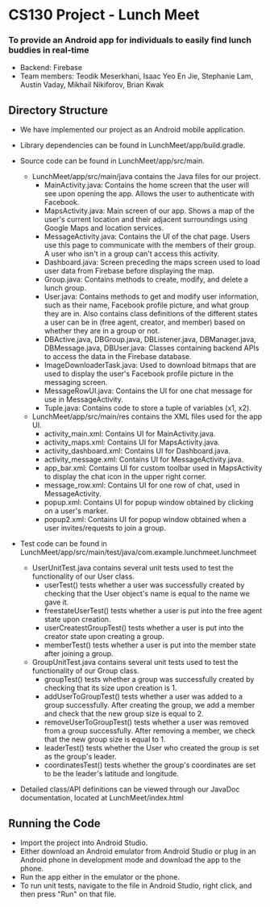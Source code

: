 # CS130 Project - Lunch Meet
### To provide an Android app for individuals to easily find lunch buddies in real-time
* Backend: Firebase
* Team members: Teodik Meserkhani, Isaac Yeo En Jie, Stephanie Lam, Austin Vaday, Mikhail Nikiforov, Brian Kwak

## Directory Structure
* We have implemented our project as an Android mobile application. 
* Library dependencies can be found in LunchMeet/app/build.gradle. 
* Source code can be found in LunchMeet/app/src/main. 
  * LunchMeet/app/src/main/java contains the Java files for our project. 
    * MainActivity.java: Contains the home screen that the user will see upon opening the app. Allows the user to authenticate with Facebook. 
    * MapsActivity.java: Main screen of our app. Shows a map of the user's current location and their adjacent surroundings using Google Maps and location services. 
    * MessageActivity.java: Contains the UI of the chat page. Users use this page to communicate with the members of their group. A user who isn't in a group can't access this activity. 
    * Dashboard.java: Screen preceding the maps screen used to load user data from Firebase before displaying the map. 
    * Group.java: Contains methods to create, modify, and delete a lunch group.
    * User.java: Contains methods to get and modify user information, such as their name, Facebook profile picture, and what group they are in. Also contains class definitions of the different states a user can be in (free agent, creator, and member) based on whether they are in a group or not.
    * DBActive.java, DBGroup.java, DBListener.java, DBManager.java, DBMessage.java, DBUser.java: Classes containing backend APIs to access the data in the Firebase database.
    * ImageDownloaderTask.java: Used to download bitmaps that are used to display the user's Facebook profile picture in the messaging screen.
    * MessageRowUI.java: Contains the UI for one chat message for use in MessageActivity.
    * Tuple.java: Contains code to store a tuple of variables (x1, x2). 
  * LunchMeet/app/src/main/res contains the XML files used for the app UI. 
    * activity_main.xml: Contains UI for MainActivity.java.
    * activity_maps.xml: Contains UI for MapsActivity.java.
    * activity_dashboard.xml: Contains UI for Dashboard.java.
    * activity_message.xml: Contains UI for MessageActivity.java.
    * app_bar.xml: Contains UI for custom toolbar used in MapsActivity to display the chat icon in the upper right corner.
    * message_row.xml: Contains UI for one row of chat, used in MessageActivity.
    * popup.xml: Contains UI for popup window obtained by clicking on a user's marker.
    * popup2.xml: Contains UI for popup window obtained when a user invites/requests to join a group. 
* Test code can be found in LunchMeet/app/src/main/test/java/com.example.lunchmeet.lunchmeet
    * UserUnitTest.java contains several unit tests used to test the functionality of our User class. 
      * userTest() tests whether a user was successfully created by checking that the User object's name is equal to the name we gave it. 
      * freestateUserTest() tests whether a user is put into the free agent state upon creation.
      * userCreatestGroupTest() tests whether a user is put into the creator state upon creating a group. 
      * memberTest() tests whether a user is put into the member state after joining a group. 
    * GroupUnitTest.java contains several unit tests used to test the functionality of our Group class. 
      * groupTest() tests whether a group was successfully created by checking that its size upon creation is 1. 
      * addUserToGroupTest() tests whether a user was added to a group successfully. After creating the group, we add a member and check that the new group size is equal to 2. 
      * removeUserToGroupTest() tests whether a user was removed from a group successfully. After removing a member, we check that the new group size is equal to 1.
      * leaderTest() tests whether the User who created the group is set as the group's leader.
      * coordinatesTest() tests whether the group's coordinates are set to be the leader's latitude and longitude. 

* Detailed class/API definitions can be viewed through our JavaDoc documentation, located at LunchMeet/index.html


## Running the Code
* Import the project into Android Studio.
* Either download an Android emulator from Android Studio or plug in an Android phone in development mode and download the app to the phone.
* Run the app either in the emulator or the phone. 
* To run unit tests, navigate to the file in Android Studio, right click, and then press "Run" on that file. 